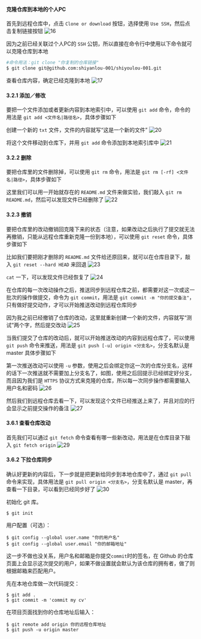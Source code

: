 #### 克隆仓库到本地的个人PC

首先到远程仓库中，点击 `Clone or download` 按钮，选择使用 `Use SSH`，然后点击复制链接按钮 ![16](https://doc.shiyanlou.com/document-uid472892labid3163timestamp1499151156950.png/wm)

因为之前已经关联过个人PC的 `SSH` 公钥，所以直接在命令行中使用以下命令就可以克隆仓库到本地

```bash
#命令用法：git clone "你复制的仓库链接"
$ git clone git@github.com:shiyanlou-001/shiyoulou-001.git  
```

查看仓库内容，确定已经克隆到本地 ![17](https://doc.shiyanlou.com/document-uid472892labid3163timestamp1499151177919.png/wm)





#### 3.2.1 添加／修改

要把一个文件添加或者更新内容到本地索引中，可以使用 `git add` 命令，命令的用法是 `git add <文件名|路径名>`，具体步骤如下

创建一个新的 `txt` 文件，文件的内容就写“这是一个新的文件” ![20](https://doc.shiyanlou.com/document-uid472892labid3163timestamp1499151229111.png/wm)

将这个文件移动到仓库下，并用 `git add` 命令添加到本地索引库中 ![21](https://doc.shiyanlou.com/document-uid472892labid3163timestamp1499151248549.png/wm)

#### 3.2.2 删除

要把仓库里的文件删除掉，可以使用 `git rm` 命令，用法是 `git rm [-rf] <文件名|路径>`，具体步骤如下

这里我们可以用一开始就存在的 `README.md` 文件来做实验，我们敲入 `git rm README.md`，然后可以发现文件已经删除了 ![22](https://doc.shiyanlou.com/document-uid472892labid3163timestamp1499151264637.png/wm)

#### 3.2.3 撤销

要把仓库里的改动撤销回克隆下来的状态（注意，如果改动之后执行了提交就无法再撤销，只能从远程仓库重新克隆一份到本地），可以使用 `git reset` 命令，具体步骤如下

比如我们要把刚才删除的 `README.md` 文件给还原回来，就可以在仓库目录下，敲入 `git reset --hard HEAD` 来回退 ![23](https://doc.shiyanlou.com/document-uid472892labid3163timestamp1499151281192.png/wm)

`cat` 一下，可以发现文件已经恢复了 ![24](https://doc.shiyanlou.com/document-uid472892labid3163timestamp1499151294779.png/wm)



在仓库的每一次改动操作之后，推送同步到远程仓库之前，都需要对这一次或这一批次的操作做提交，命令为 `git commit`，用法是 `git commit -m "你的提交备注"`，只有做好提交动作，才可以开始推送改动到远程仓库同步

因为我之前已经撤销了仓库的改动，这里就重新创建一个新的文件，内容就写“测试”两个字，然后提交改动 ![25](https://doc.shiyanlou.com/document-uid472892labid3163timestamp1499151312652.png/wm)





当我们提交了仓库的改动后，就可以开始推送改动的内容到远程仓库了，可以使用 `git push` 命令来推送，用法是 `git push [-u] origin <分支名>`，分支名默认是 master 具体步骤如下

第一次推送改动可以使用 `-u` 参数，使用之后会绑定你这一次的仓库分支名，这样的话下一次推送就不需要加上分支名了，如图，使用之后回提示已经绑定好分支，而且因为我们是 `HTTPS` 协议方式来克隆的仓库，所以每一次同步操作都需要输入用户名和密码 ![26](https://doc.shiyanlou.com/document-uid472892labid3163timestamp1499151328349.png/wm)

然后我们到远程仓库去看一下，可以发现这个文件已经推送上来了，并且对应的行会显示之前提交操作的备注 ![27](https://doc.shiyanlou.com/document-uid472892labid3163timestamp1499151341805.png/wm)



#### 3.6.1 查看仓库改动

首先我们可以通过 `git fetch` 命令查看有哪一些新改动，用法是在仓库目录下敲入 `git fetch origin` ![29](https://doc.shiyanlou.com/document-uid472892labid3163timestamp1499151369594.png/wm)

#### 3.6.2 下拉仓库同步

确认好更新的内容后，下一步就是把更新给同步到本地仓库中了，通过 `git pull` 命令来实现，具体用法是 `git pull origin <分支名>`，分支名默认是 master，再查看一下目录，可以看到已经同步好了 ![30](https://doc.shiyanlou.com/document-uid472892labid3163timestamp1499151384192.png/wm)







初始化 git 库。

```
$ git init
```

用户配置（可选）：

```
$ git config --global user.name "你的用户名"
$ git config --global user.email "你的邮箱地址"
```

这一步不做也没关系，用户名和邮箱是你提交`commit`时的签名，在 Github 的仓库页面上会显示这次提交的用户，如果不做设置就会默认为该仓库的拥有者，做了则根据邮箱来匹配用户。



先在本地仓库做一次代码提交：

```
$ git add .
$ git commit -m 'commit my cv'
```

在项目页面找到你的仓库地址后输入：

```
$ git remote add origin 你的远程仓库地址
$ git push -u origin master
```